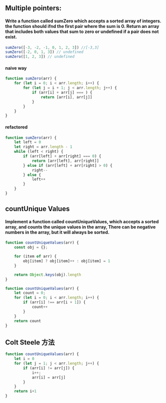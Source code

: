 ## Multiple pointers:

#### Write a function called sumZero which accepts a sorted array of integers. the function should ifnd the first pair where the sum is 0. Return an array that includes both values that sum to zero or undefined if a pair does not exist.

``` js
sumZero([-3, -2, -1, 0, 1, 2, 3]) //[-3,3]
sumZero([-2, 0, 1, 3]) // undefined
sumZero([1, 2, 3]) // undefined
```

#### naive way

``` js
function sumZero(arr) {
    for (let i = 0; i < arr.length; i++) {
        for (let j = i + 1; j < arr.length; j++) {
            if (arr[i] + arr[j] === ) {
                return [arr[i], arr[j]]
            }
        }
    }
}
```

#### refactored 
``` js
function sumZero(arr) {
    let left = 0
    let right = arr.length - 1
    while (left < right) {
        if (arr[left] + arr[right] === 0) {
            return [arr[left], arr[right]]
        } else if (arr[left] + arr[right] > 0) {
            right--
        } else {
            left++
        }
    }
}
```

## countUnique Values

#### Implement a function called countUniqueValues, which accepts a sorted array, and counts the unique values in the array, There can be negative numbers in the array, but it will always be sorted.

``` js
function countUniqueValues(arr) {
    const obj = {};

    for (item of arr) {
        obj[item] ? obj[item]++ : obj[item] = 1
    }

    return Object.keys(obj).length
}
```

``` js
function countUniqueValues(arr) {
    let count = 0;
    for (let i = 0; i < arr.length; i++) {
        if (arr[i] !== arr[i + 1]) {
            count++
        }
    }
    return count
}
```

## Colt Steele 方法

``` js
function countUniqueValues(arr) {
    let i = 0
    for (let j = 1; j < arr.length; j++) {
        if (arr[i] != arr[j]) {
            i++;
            arr[i] = arr[j]
        }
    }
    return i+1
}
```

